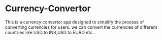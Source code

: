 # Currency-Convertor
This is a currency convertor app designed to simplify the process of converting currencies for users. we can convert the currencies of different countries like USD to INR,USD to EURO etc..
